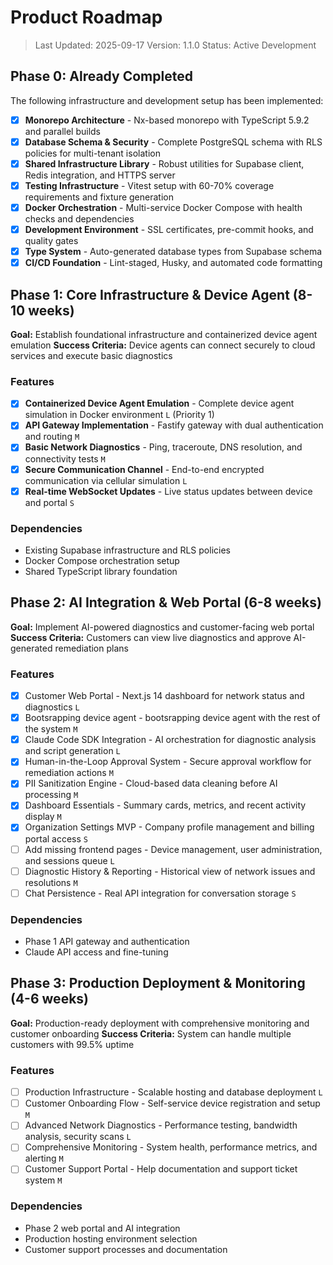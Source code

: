 # Product Roadmap

> Last Updated: 2025-09-17
> Version: 1.1.0
> Status: Active Development

## Phase 0: Already Completed

The following infrastructure and development setup has been implemented:

- [x] **Monorepo Architecture** - Nx-based monorepo with TypeScript 5.9.2 and parallel builds
- [x] **Database Schema & Security** - Complete PostgreSQL schema with RLS policies for multi-tenant isolation
- [x] **Shared Infrastructure Library** - Robust utilities for Supabase client, Redis integration, and HTTPS server
- [x] **Testing Infrastructure** - Vitest setup with 60-70% coverage requirements and fixture generation
- [x] **Docker Orchestration** - Multi-service Docker Compose with health checks and dependencies
- [x] **Development Environment** - SSL certificates, pre-commit hooks, and quality gates
- [x] **Type System** - Auto-generated database types from Supabase schema
- [x] **CI/CD Foundation** - Lint-staged, Husky, and automated code formatting

## Phase 1: Core Infrastructure & Device Agent (8-10 weeks)

**Goal:** Establish foundational infrastructure and containerized device agent emulation
**Success Criteria:** Device agents can connect securely to cloud services and execute basic diagnostics

### Features

- [x] **Containerized Device Agent Emulation** - Complete device agent simulation in Docker environment `L` (Priority 1)
- [x] **API Gateway Implementation** - Fastify gateway with dual authentication and routing `M`
- [x] **Basic Network Diagnostics** - Ping, traceroute, DNS resolution, and connectivity tests `M`
- [x] **Secure Communication Channel** - End-to-end encrypted communication via cellular simulation `L`
- [x] **Real-time WebSocket Updates** - Live status updates between device and portal `S`

### Dependencies

- Existing Supabase infrastructure and RLS policies
- Docker Compose orchestration setup
- Shared TypeScript library foundation

## Phase 2: AI Integration & Web Portal (6-8 weeks)

**Goal:** Implement AI-powered diagnostics and customer-facing web portal
**Success Criteria:** Customers can view live diagnostics and approve AI-generated remediation plans

### Features

- [x] Customer Web Portal - Next.js 14 dashboard for network status and diagnostics `L`
- [x] Bootsrapping device agent - bootsrapping device agent with the rest of the system `M`
- [x] Claude Code SDK Integration - AI orchestration for diagnostic analysis and script generation `L`
- [x] Human-in-the-Loop Approval System - Secure approval workflow for remediation actions `M`
- [x] PII Sanitization Engine - Cloud-based data cleaning before AI processing `M`
- [x] Dashboard Essentials - Summary cards, metrics, and recent activity display `M`
- [x] Organization Settings MVP - Company profile management and billing portal access `S`
- [ ] Add missing frontend pages - Device management, user administration, and sessions queue `L`
- [ ] Diagnostic History & Reporting - Historical view of network issues and resolutions `M`
- [ ] Chat Persistence - Real API integration for conversation storage `S`

### Dependencies

- Phase 1 API gateway and authentication
- Claude API access and fine-tuning

## Phase 3: Production Deployment & Monitoring (4-6 weeks)

**Goal:** Production-ready deployment with comprehensive monitoring and customer onboarding
**Success Criteria:** System can handle multiple customers with 99.5% uptime

### Features

- [ ] Production Infrastructure - Scalable hosting and database deployment `L`
- [ ] Customer Onboarding Flow - Self-service device registration and setup `M`
- [ ] Advanced Network Diagnostics - Performance testing, bandwidth analysis, security scans `L`
- [ ] Comprehensive Monitoring - System health, performance metrics, and alerting `M`
- [ ] Customer Support Portal - Help documentation and support ticket system `M`

### Dependencies

- Phase 2 web portal and AI integration
- Production hosting environment selection
- Customer support processes and documentation
